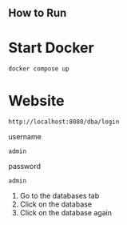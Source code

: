 ## How to Run

# Start Docker
```
docker compose up
```

# Website
``` 
http://localhost:8080/dba/login
```

username
```
admin
```

password
```
admin
```

1. Go to the databases tab
2. Click on the database
3. Click on the database again